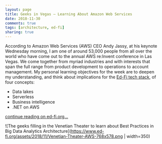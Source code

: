 ```yaml
---
layout: page
title: Geeks in Vegas – Learning About Amazon Web Services
date: 2018-11-30
comments: true
tags: [architecture, ed-fi]
sharing: true
---
```


According to Amazon Web Services (AWS) CEO Andy Jassy, at his keynote Wednesday morning, I am one of around 53,000 people from all over the world who have come out to the annual AWS re:Invent conference in Las Vegas. We come together from myriad industries and with interests that span the full range from product development to operations to account management. My personal learning objectives for the week are to deepen my understanding, and think about implications for the [Ed-Fi tech stack](https://techdocs.ed-fi.org/#space-menu-link-content), of four concepts:

* Data lakes
* Serverless
* Business intelligence
* .NET on AWS

[continue reading on ed-fi.org...](https://www.ed-fi.org/blog/2018/11/geeks-vegas-learning-amazon-web-services/)

![The geeks filling in the Venetian Theater to learn about Best Practices in Big Data Analytics Architecture](https://www.ed-fi.org/assets/2018/11/Venetian-Theater-AWS-768x578.png | width=350)